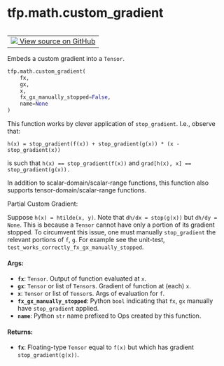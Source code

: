 <div itemscope itemtype="http://developers.google.com/ReferenceObject">
<meta itemprop="name" content="tfp.math.custom_gradient" />
<meta itemprop="path" content="Stable" />
</div>

# tfp.math.custom_gradient


<table class="tfo-notebook-buttons tfo-api" align="left">

<td>
  <a target="_blank" href="https://github.com/tensorflow/probability/blob/master/tensorflow_probability/python/math/custom_gradient.py">
    <img src="https://www.tensorflow.org/images/GitHub-Mark-32px.png" />
    View source on GitHub
  </a>
</td></table>



Embeds a custom gradient into a `Tensor`.

``` python
tfp.math.custom_gradient(
    fx,
    gx,
    x,
    fx_gx_manually_stopped=False,
    name=None
)
```



<!-- Placeholder for "Used in" -->

This function works by clever application of `stop_gradient`. I.e., observe
that:

```none
h(x) = stop_gradient(f(x)) + stop_gradient(g(x)) * (x - stop_gradient(x))
```

is such that `h(x) == stop_gradient(f(x))` and
`grad[h(x), x] == stop_gradient(g(x)).`

In addition to scalar-domain/scalar-range functions, this function also
supports tensor-domain/scalar-range functions.

Partial Custom Gradient:

Suppose `h(x) = htilde(x, y)`. Note that `dh/dx = stop(g(x))` but `dh/dy =
None`. This is because a `Tensor` cannot have only a portion of its gradient
stopped. To circumvent this issue, one must manually `stop_gradient` the
relevant portions of `f`, `g`. For example see the unit-test,
`test_works_correctly_fx_gx_manually_stopped`.

#### Args:


* <b>`fx`</b>: `Tensor`. Output of function evaluated at `x`.
* <b>`gx`</b>: `Tensor` or list of `Tensor`s. Gradient of function at (each) `x`.
* <b>`x`</b>: `Tensor` or list of `Tensor`s. Args of evaluation for `f`.
* <b>`fx_gx_manually_stopped`</b>: Python `bool` indicating that `fx`, `gx` manually
  have `stop_gradient` applied.
* <b>`name`</b>: Python `str` name prefixed to Ops created by this function.


#### Returns:


* <b>`fx`</b>: Floating-type `Tensor` equal to `f(x)` but which has gradient
  `stop_gradient(g(x))`.